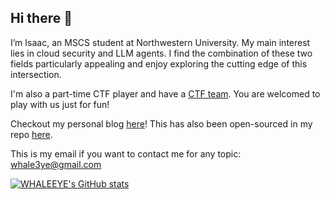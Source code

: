 ## Hi there 👋

I’m Isaac, an MSCS student at Northwestern University. My main interest lies in cloud security and LLM agents. I find the combination of these two fields particularly appealing and enjoy exploring the cutting edge of this intersection.

I'm also a part-time CTF player and have a [CTF team](https://ctftime.org/team/154480). You are welcomed to play with us just for fun!

Checkout my personal blog [here](https://www.whale3ye.com/)! This has also been open-sourced in my repo [here](https://github.com/WHALEEYE/chaos).

This is my email if you want to contact me for any topic: [whale3ye@gmail.com](mailto:whale3ye@gmail.com)

[![WHALEEYE's GitHub stats](https://github-readme-stats.vercel.app/api?username=WHALEEYE)](https://github.com/anuraghazra/github-readme-stats)
